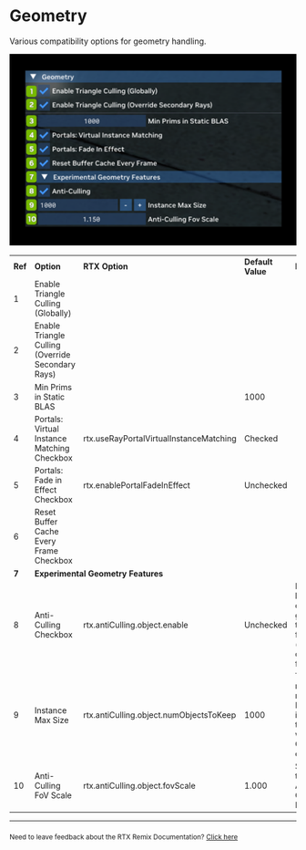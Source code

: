# Geometry

Various compatibility options for geometry handling.


![Geometry](../../data/images/rtxremix_022.PNG)


<table>
  <tr>
   <td><strong>Ref</strong>
   </td>
   <td><strong>Option</strong>
   </td>
   <td><strong>RTX Option</strong>
   </td>
   <td><strong>Default Value</strong>
   </td>
   <td><strong>Description</strong>
   </td>
  </tr>
  <tr>
   <td>1
   </td>
   <td>Enable Triangle Culling (Globally)
   </td>
   <td>
   </td>
   <td><!--- Needs Description --->
   </td>
   <td><!--- Needs Description --->
   </td>
  </tr>
  <tr>
   <td>2
   </td>
   <td>Enable Triangle Culling (Override Secondary Rays)
   </td>
   <td>
   </td>
   <td><!--- Needs Description --->
   </td>
   <td><!--- Needs Description --->
   </td>
  </tr>
  <tr>
   <td>3
   </td>
   <td>Min Prims in Static BLAS
   </td>
   <td>
   </td>
   <td>1000
   </td>
   <td><!--- Needs Description --->
   </td>
  </tr>
  <tr>
   <td>4
   </td>
   <td>Portals: Virtual Instance Matching Checkbox
   </td>
   <td>rtx.useRayPortalVirtualInstanceMatching
   </td>
   <td>Checked
   </td>
   <td><!--- Needs Description --->
   </td>
  </tr>
  <tr>
   <td>5
   </td>
   <td>Portals: Fade in Effect Checkbox
   </td>
   <td>rtx.enablePortalFadeInEffect
   </td>
   <td>Unchecked
   </td>
   <td><!--- Needs Description --->
   </td>
  </tr>
  <tr>
   <td>6
   </td>
   <td>Reset Buffer Cache Every Frame Checkbox
   </td>
   <td>
   </td>
   <td><!--- Needs Description --->
   </td>
   <td><!--- Needs Description --->
   </td>
  </tr>
  <tr>
   <td><strong>7</strong>
   </td>
   <td colspan="3" ><strong>Experimental Geometry Features</strong>
   </td>
   <td>
   </td>
  </tr>
  <tr>
   <td>8
   </td>
   <td>Anti-Culling Checkbox
   </td>
   <td>rtx.antiCulling.object.enable
   </td>
   <td>Unchecked
   </td>
   <td>Extends lifetime of objects that go outside the camera frustum (anti-culling frustum).
   </td>
  </tr>
  <tr>
   <td>9
   </td>
   <td>Instance Max Size
   </td>
   <td>rtx.antiCulling.object.numObjectsToKeep
   </td>
   <td>1000
   </td>
   <td>The maximum number of RayTracing instances to keep when Anti-Culling is enabled.
   </td>
  </tr>
  <tr>
   <td>10
   </td>
   <td>Anti-Culling FoV Scale
   </td>
   <td>rtx.antiCulling.object.fovScale
   </td>
   <td>1.000
   </td>
   <td>Scalar of the FOV of Anti-Culling Frustum.
   </td>
  </tr>
</table>

***
<sub> Need to leave feedback about the RTX Remix Documentation?  [Click here](https://docs.google.com/forms/d/1vym6SgptS4QJvp6ZKTN8Mu9yfd5yQc76B3KHIl-n4DQ/prefill) <sub>